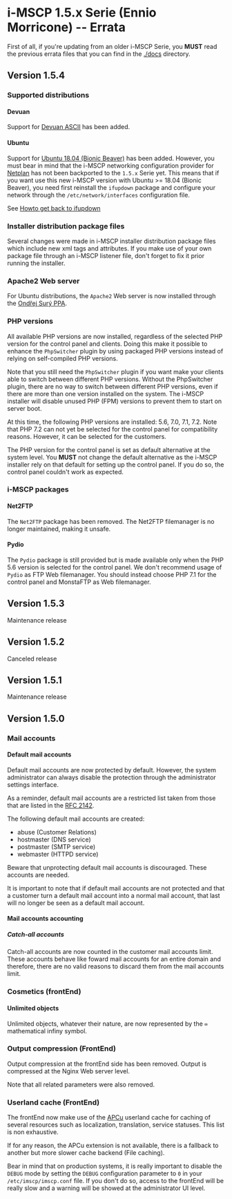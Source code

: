# i-MSCP 1.5.x Serie (Ennio Morricone) -- Errata

First of all, if you're updating from an older i-MSCP Serie, you **MUST** read
the previous errata files that you can find in the [./docs](.) directory.

## Version 1.5.4

### Supported distributions

#### Devuan

Support for [Devuan ASCII](https://devuan.org/) has been added.

#### Ubuntu

Support for [Ubuntu 18.04 (Bionic Beaver)](http://releases.ubuntu.com/releases/18.04/)
has been added. However, you must bear in mind that the i-MSCP networking
configuration provider for [Netplan](https://netplan.io/) has not been
backported to the `1.5.x` Serie yet. This means that if you want use this new
i-MSCP version with Ubuntu >= 18.04 (Bionic Beaver), you need first reinstall
the `ifupdown` package and configure your network through the
`/etc/network/interfaces` configuration file.

See [Howto get back to ifupdown](https://askubuntu.com/questions/1031709/ubuntu-18-04-switch-back-to-etc-network-interfaces/1052023#1052023)

### Installer distribution package files

Several changes were made in i-MSCP installer distribution package files which
include new xml tags and attributes. If you make use of your own package file
through an i-MSCP listener file, don't forget to fix it prior running the
installer.

### Apache2 Web server

For Ubuntu distributions, the `Apache2` Web server is now installed through the
[Ondřej Surý PPA](https://launchpad.net/~ondrej/+archive/ubuntu/apache2).

### PHP versions

All available PHP versions are now installed, regardless of the selected PHP
version for the control panel and clients. Doing this make it possible to
enhance the `PhpSwitcher` plugin by using packaged PHP versions instead of
relying on self-compiled PHP versions.

Note that you still need the `PhpSwitcher` plugin if you want make your
clients able to switch between different PHP versions. Without the PhpSwitcher
plugin, there are no way to switch between different PHP versions, even if
there are more than one version installed on the system. The i-MSCP installer
will disable unused PHP (FPM) versions to prevent them to start on server boot.

At this time, the following PHP versions are installed: 5.6, 7.0, 7.1, 7.2.
Note that PHP 7.2 can not yet be selected for the control panel for
compatibility reasons. However, it can be selected for the customers.

The PHP version for the control panel is set as default alternative at the
system level. You **MUST** not change the default alternative as the i-MSCP
installer rely on that default for setting up the control panel. If you do
so, the control panel couldn't work as expected.

### i-MSCP packages

#### Net2FTP

The `Net2FTP` package has been removed. The Net2FTP filemanager is no longer
maintained, making it unsafe.

#### Pydio

The `Pydio` package is still provided but is made available only when the PHP
5.6 version is selected for the control panel. We don't recommend usage of
`Pydio` as FTP Web filemanager. You should instead choose PHP 7.1 for the
control panel and MonstaFTP as Web filemanager.

## Version 1.5.3

Maintenance release

## Version 1.5.2

Canceled release

## Version 1.5.1

 Maintenance release

## Version 1.5.0

### Mail accounts

#### Default mail accounts

Default mail accounts are now protected by default. However, the system
administrator can always disable the protection through the administrator
settings interface.

As a reminder, default mail accounts are a restricted list taken from those
that are listed in the [RFC 2142](https://www.ietf.org/rfc/rfc2142.txt).

The following default mail accounts are created:

- abuse      (Customer Relations)
- hostmaster (DNS service)
- postmaster (SMTP service)
- webmaster  (HTTPD service)

Beware that unprotecting default mail accounts is discouraged. These accounts
are needed.

It is important to note that if default mail accounts are not protected and that
a customer turn a default mail account into a normal mail account, that last will
no longer be seen as a default mail account.

#### Mail accounts accounting

##### Catch-all accounts

Catch-all accounts are now counted in the customer mail accounts limit. These
accounts behave like foward mail accounts for an entire domain and therefore,
there are no valid reasons to discard them from the mail accounts limit.

### Cosmetics (frontEnd)

#### Unlimited objects

Unlimited objects, whatever their nature, are now represented by the `∞`
mathematical infiny symbol.

### Output compression (FrontEnd)

Output compression at the frontEnd side has been removed. Output is compressed
at the Nginx Web server level.

Note that all related parameters were also removed.

### Userland cache (FrontEnd)

The frontEnd now make use of the [APCu](http://php.net/manual/en/book.apcu.php)
userland cache for caching of several resources such as localization,
translation, service statuses. This list is non exhaustive.

If for any reason, the APCu extension is not available, there is a fallback to
another but more slower cache backend (File caching).

Bear in mind that on production systems, it is really important to disable the
`DEBUG` mode by setting the `DEBUG` configuration parameter to `0` in your
`/etc/imscp/imscp.conf` file. If you don't do so, access to the frontEnd will
be really slow and a warning will be showed at the administrator UI level.
